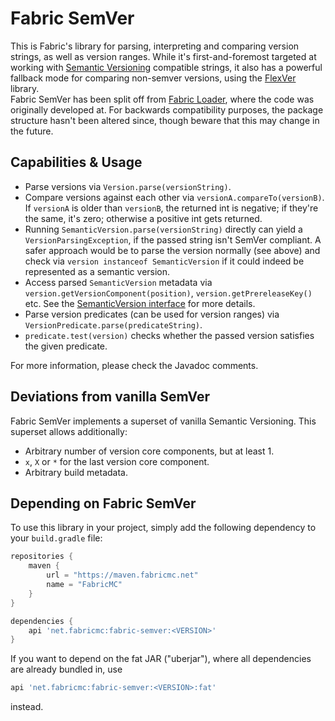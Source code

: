 # Fabric SemVer
This is Fabric's library for parsing, interpreting and comparing version strings, as well as version ranges. While it's first-and-foremost targeted at working with [Semantic Versioning](https://semver.org) compatible strings, it also has a powerful fallback mode for comparing non-semver versions, using the [FlexVer](https://github.com/unascribed/FlexVer) library.<br>
Fabric SemVer has been split off from [Fabric Loader](https://github.com/FabricMC/fabric-loader), where the code was originally developed at. For backwards compatibility purposes, the package structure hasn't been altered since, though beware that this may change in the future.


## Capabilities & Usage
- Parse versions via `Version.parse(versionString)`.
- Compare versions against each other via `versionA.compareTo(versionB)`. If `versionA` is older than `versionB`, the returned int is negative; if they're the same, it's zero; otherwise a positive int gets returned.
- Running `SemanticVersion.parse(versionString)` directly can yield a `VersionParsingException`, if the passed string isn't SemVer compliant. A safer approach would be to parse the version normally (see above) and check via `version instanceof SemanticVersion` if it could indeed be represented as a semantic version.
- Access parsed `SemanticVersion` metadata via `version.getVersionComponent(position)`, `version.getPrereleaseKey()` etc. See the [SemanticVersion interface](src/main/java/net/fabricmc/loader/api/SemanticVersion.java) for more details.
- Parse version predicates (can be used for version ranges) via `VersionPredicate.parse(predicateString)`.
- `predicate.test(version)` checks whether the passed version satisfies the given predicate.

For more information, please check the Javadoc comments.


## Deviations from vanilla SemVer
Fabric SemVer implements a superset of vanilla Semantic Versioning. This superset allows additionally:
- Arbitrary number of version core components, but at least 1.
- `x`, `X` or `*` for the last version core component.
- Arbitrary build metadata.


## Depending on Fabric SemVer
To use this library in your project, simply add the following dependency to your `build.gradle` file:
```gradle
repositories {
    maven {
        url = "https://maven.fabricmc.net"
        name = "FabricMC"
    }
}

dependencies {
    api 'net.fabricmc:fabric-semver:<VERSION>'
}
```

If you want to depend on the fat JAR ("uberjar"), where all dependencies are already bundled in, use
```gradle
api 'net.fabricmc:fabric-semver:<VERSION>:fat'
```
instead.
